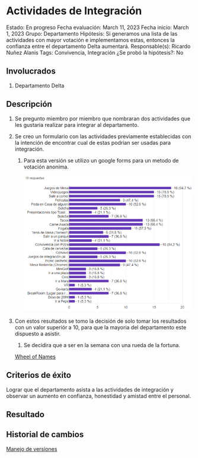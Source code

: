 # Actividades de Integración

Estado: En progreso
Fecha evaluación: March 11, 2023
Fecha inicio: March 1, 2023
Grupo: Departamento
Hipótesis: Si generamos una lista de las actividades con mayor votación e implementamos estas, entonces la confianza entre el departamento Delta aumentará.
Responsable(s): Ricardo Nuñez Alanis
Tags: Convivencia, Integración
¿Se probó la hipótesis?: No

## Involucrados

1. Departamento Delta

## Descripción

1. Se pregunto miembro por miembro que nombraran dos actividades que les gustaria realizar para integrar al departamento.
2. Se creo un formulario con las actividades previamente establecidas con la intención de encontrar cual de estas podrian ser usadas para integración.
    1. Para esta versión se utilizo un google forms para un metodo de votación anonima.
        
        ![Inte.PNG](Actividades%20de%20Integracio%CC%81n%20b69271aa3cba4163908d0b5b645b1561/Inte.png)
        
3. Con estos resultados se tomo la decisión de solo tomar los resultados con un valor superiór a 10, para que la mayoria del departamento este dispuesto a asistir.
    1. Se decidira que a ser en la semana con una rueda de la fortuna.
    
    [Wheel of Names](https://wheelofnames.com/ccj-53p)
    

## **Criterios de éxito**

Lograr que el departamento asista a las actividades de integración y observar un aumento en confianza, honestidad y amistad entre el personal.

## **Resultado**

## Historial **de cambios**

[Manejo de versiones](Actividades%20de%20Integracio%CC%81n%20b69271aa3cba4163908d0b5b645b1561/Manejo%20de%20versiones%209423f1273e1a41378748668814ef4a68.md)